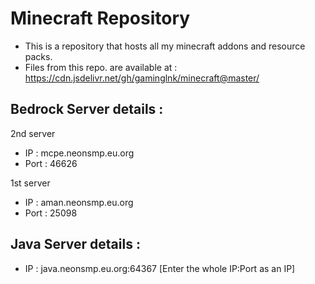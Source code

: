 # Minecraft Repository
- This is a repository that hosts all my minecraft addons and resource packs.
- Files from this repo. are available at : <a href="https://cdn.jsdelivr.net/gh/gaminglnk/minecraft@master/">https://cdn.jsdelivr.net/gh/gaminglnk/minecraft@master/</a>

## Bedrock Server details :

2nd server
- IP : mcpe.neonsmp.eu.org
- Port : 46626

1st server
- IP : aman.neonsmp.eu.org
- Port : 25098

## Java Server details :
- IP : java.neonsmp.eu.org:64367
  [Enter the whole IP:Port as an IP]
